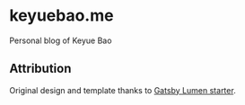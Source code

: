 # keyuebao.me

Personal blog of Keyue Bao

## Attribution

Original design and template thanks to [Gatsby Lumen starter](https://github.com/wpioneer/gatsby-starter-lumen).
